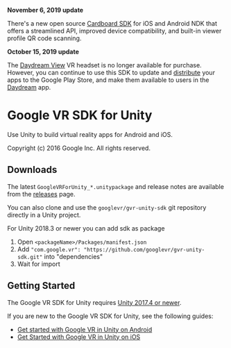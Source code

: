 **November 6, 2019 update**

There's a new open source [Cardboard SDK](//developers.google.com/cardboard) for
iOS and Android NDK that offers a streamlined API, improved device
compatibility, and built-in viewer profile QR code scanning.


**October 15, 2019 update**

The [Daydream View](//arvr.google.com/daydream/smartphonevr/) VR headset is no
longer available for purchase. However, you can continue to use this SDK to
update and [distribute](//developers.google.com/vr/distribute/daydream/) your
apps to the Google Play Store, and make them available to users in the
[Daydream](//play.google.com/store/apps/details?id=com.google.android.vr.home)
app.


# Google VR SDK for Unity

Use Unity to build virtual reality apps for Android and iOS.

Copyright (c) 2016 Google Inc. All rights reserved.

## Downloads

The latest `GoogleVRForUnity_*.unitypackage` and release notes
are available from the
[releases](//github.com/googlevr/gvr-unity-sdk/releases)
page.

You can also clone and use the `googlevr/gvr-unity-sdk` git repository
directly in a Unity project.

For Unity 2018.3 or newer you can add sdk as package 
1. Open `<packageName>/Packages/manifest.json`
2. Add `"com.google.vr": "https://github.com/googlevr/gvr-unity-sdk.git"` into "dependencies" 
3. Wait for import

## Getting Started

The Google VR SDK for Unity requires
[Unity 2017.4 or newer](//unity3d.com/get-unity/download).

If you are new to the Google VR SDK for Unity, see the following guides:
 * [Get started with Google VR in Unity on Android](//developers.google.com/vr/unity/get-started)
 * [Get Started with Google VR in Unity on iOS](//developers.google.com/vr/unity/get-started-ios)
